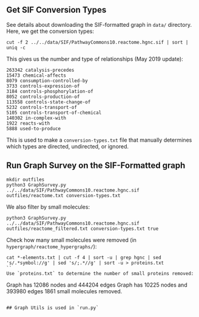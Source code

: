 
## Get SIF Conversion Types
See details about downloading the SIF-formatted graph in `data/` directory.  Here, we get the conversion types:

```
cut -f 2 ../../data/SIF/PathwayCommons10.reactome.hgnc.sif | sort | uniq -c
```

This gives us the number and type of relationships (May 2019 update):

```
263342 catalysis-precedes
15473 chemical-affects
8079 consumption-controlled-by
3733 controls-expression-of
3184 controls-phosphorylation-of
8052 controls-production-of
113558 controls-state-change-of
5232 controls-transport-of
5105 controls-transport-of-chemical
140302 in-complex-with
1922 reacts-with
5888 used-to-produce
```

This is used to make a `conversion-types.txt` file that manually determines which types are directed, undirected, or ignored.  

## Run Graph Survey on the SIF-Formatted graph
```
mkdir outfiles
python3 GraphSurvey.py ../../data/SIF/PathwayCommons10.reactome.hgnc.sif outfiles/reactome.txt conversion-types.txt 
```

We also filter by small molecules:

```
python3 GraphSurvey.py ../../data/SIF/PathwayCommons10.reactome.hgnc.sif outfiles/reactome_filtered.txt conversion-types.txt true
```

Check how many small molecules were removed (in `hypergraph/reactome_hypergraphs/`):

```
cat *-elements.txt | cut -f 4 | sort -u | grep hgnc | sed 's/.*symbol://g' | sed 's/;.*//g' | sort -u > proteins.txt
``
Use `proteins.txt` to determine the number of small proteins removed:
```
Graph has 12086 nodes and 444204 edges
Graph has 10225 nodes and 393980 edges
1861 small molecules removed.
```

## Graph Utils is used in `run.py`

